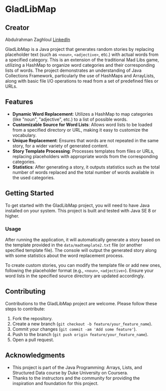 # GladLibMap

## Creator
Abdulrahman Zaghloul [LinkedIn](https://www.linkedin.com/in/abdulrahman-zaghloul-876735295/)

GladLibMap is a Java project that generates random stories by replacing placeholder text (such as `<noun>`, `<adjective>`, etc.) with actual words from a specified category. This is an extension of the traditional Mad Libs game, utilizing a HashMap to organize word categories and their corresponding lists of words. The project demonstrates an understanding of Java Collections Framework, particularly the use of HashMaps and ArrayLists, along with basic file I/O operations to read from a set of predefined files or URLs.

## Features

- **Dynamic Word Replacement**: Utilizes a HashMap to map categories (like "noun", "adjective", etc.) to a list of possible words.
- **Customizable Source for Word Lists**: Allows word lists to be loaded from a specified directory or URL, making it easy to customize the vocabulary.
- **Unique Replacement**: Ensures that words are not repeated in the same story, for a wider variety of generated content.
- **Story Template Processing**: Processes templates from files or URLs, replacing placeholders with appropriate words from the corresponding categories.
- **Statistics**: After generating a story, it outputs statistics such as the total number of words replaced and the total number of words available in the used categories.

## Getting Started

To get started with the GladLibMap project, you will need to have Java installed on your system. This project is built and tested with Java SE 8 or higher.

### Usage

After running the application, it will automatically generate a story based on the template provided in the `data/madtemplate2.txt` file (or another specified template file). The console will output the generated story along with some statistics about the word replacement process.

To create custom stories, you can modify the template file or add new ones, following the placeholder format (e.g., `<noun>`, `<adjective>`). Ensure your word lists in the specified source directory are updated accordingly.

## Contributing

Contributions to the GladLibMap project are welcome. Please follow these steps to contribute:

1. Fork the repository.
2. Create a new branch (`git checkout -b feature/your_feature_name`).
3. Commit your changes (`git commit -am 'Add some feature'`).
4. Push to the branch (`git push origin feature/your_feature_name`).
5. Open a pull request.

## Acknowledgments

- This project is part of the Java Programming: Arrays, Lists, and Structured Data course by Duke University on Coursera.
- Thanks to the instructors and the community for providing the inspiration and foundation for this project.


